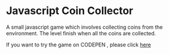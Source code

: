 Javascript Coin Collector
==========================

A small javascript game which involves collecting coins from the environment. 
The level finish when all the coins are collected. 

If you want to try the game on CODEPEN , please click [here](http://codepen.io/timoftealexandru05/pen/vXAxLb)
